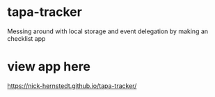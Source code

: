 # tapa-tracker
Messing around with local storage and event delegation by making an checklist app

# view app here
https://nick-hernstedt.github.io/tapa-tracker/
